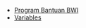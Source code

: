 - [Program Bantuan BWI](/ "Zawa Documentation - User BWI")
- [Variables](/variables.md)
<!-- - [Commands & Paths](/336fc74be99f31a1b31a979721b38bf3.md "Zawa Documentation - Tim QC")
- [Operators](/operators.md)
- [Branching](/branching.md)
- [Loops & Iterables](/loops.md)
- [Functions](/functions.md)
- [Conventions](/conventions.md)
- [Interpreters](/interpreters.md)
- [Formal Grammar](/formal-grammar.md) -->
